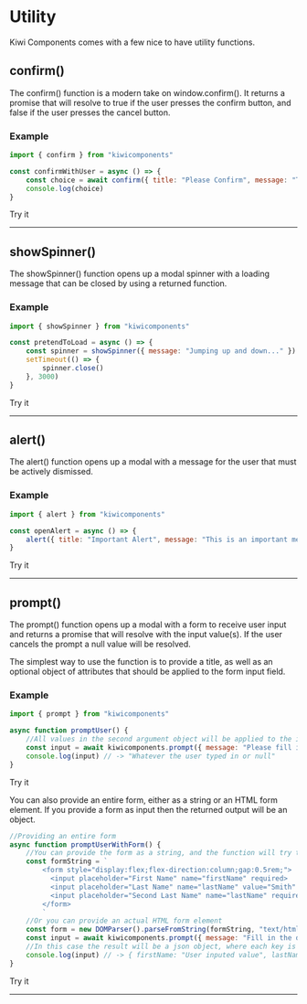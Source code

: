 # Utility

Kiwi Components comes with a few nice to have utility functions.

## confirm()

The confirm() function is a modern take on window.confirm(). It returns a promise that will resolve to true if the user presses the confirm button, and false if the user presses the cancel button.

### Example

```javascript
import { confirm } from "kiwicomponents"

const confirmWithUser = async () => {
	const choice = await confirm({ title: "Please Confirm", message: "This action is irreversible. Proceed?" })
	console.log(choice)
}
```

<kiwi-button onclick="confirmExample()">Try it</kiwi-button>

---

## showSpinner()

The showSpinner() function opens up a modal spinner with a loading message that can be closed by using a returned function.

### Example

```javascript
import { showSpinner } from "kiwicomponents"

const pretendToLoad = async () => {
	const spinner = showSpinner({ message: "Jumping up and down..." })
	setTimeout(() => {
		spinner.close()
	}, 3000)
}
```

<kiwi-button onclick="pretendToLoad()">Try it</kiwi-button>

---

## alert()

The alert() function opens up a modal with a message for the user that must be actively dismissed.

### Example

```javascript
import { alert } from "kiwicomponents"

const openAlert = async () => {
	alert({ title: "Important Alert", message: "This is an important message for the user", buttonText: "Dismiss", type: "warning" })
}
```

<kiwi-button onclick="openAlert()">Try it</kiwi-button>

---

## prompt()

The prompt() function opens up a modal with a form to receive user input and returns a promise that will resolve with the input value(s). If the user cancels the prompt a null value will be resolved.

The simplest way to use the function is to provide a title, as well as an optional object of attributes that should be applied to the form input field.

### Example

```javascript
import { prompt } from "kiwicomponents"

async function promptUser() {
	//All values in the second argument object will be applied to the input field as attributes
	const input = await kiwicomponents.prompt({ message: "Please fill in something here, thanks.", formOrInputAttributes: { value: "Some initial value" } })
	console.log(input) // -> "Whatever the user typed in or null"
}
```

<kiwi-button onclick="promptUser()">Try it</kiwi-button>

You can also provide an entire form, either as a string or an HTML form element. If you provide a form as input then the returned output will be an object.

```javascript
//Providing an entire form
async function promptUserWithForm() {
	//You can provide the form as a string, and the function will try to parse it for you
	const formString = `
        <form style="display:flex;flex-direction:column;gap:0.5rem;">
          <input placeholder="First Name" name="firstName" required>
          <input placeholder="Last Name" name="lastName" value="Smith" required>
          <input placeholder="Second Last Name" name="lastName" required>
        </form>
        `
	//Or you can provide an actual HTML form element
	const form = new DOMParser().parseFromString(formString, "text/html").body.children[0]
	const input = await kiwicomponents.prompt({ message: "Fill in the details below", formOrInputAttributes: form })
	//In this case the result will be a json object, where each key is the name attribute of the input field.
	console.log(input) // -> { firstName: "User inputed value", lastName: ["Value 1", "Value 2"] }
}
```

<kiwi-button onclick="promptUserWithForm()">Try it</kiwi-button>

---

